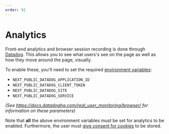 ```yaml
---
order: 92
---
```


# Analytics

Front-end analytics and browser session recording is done through [Datadog](https://datadoghq.eu/). This allows you to see what users's see on the page as well as how they move around the page, visually. 

To enable these, you'll need to set the required [environment variables](../environment-variables.md):

* `NEXT_PUBLIC_DATADOG_APPLICATION_ID`
* `NEXT_PUBLIC_DATADOG_CLIENT_TOKEN`
* `NEXT_PUBLIC_DATADOG_SITE`
* `NEXT_PUBLIC_DATADOG_SERVICE`

_(See https://docs.datadoghq.com/real_user_monitoring/browser/ for information on these parameters)_

Note that **all** the above environment variables must be set for analytics to be enabled. Furthermore, the user must [give consent for cookies](./cookies.md) to be stored.


